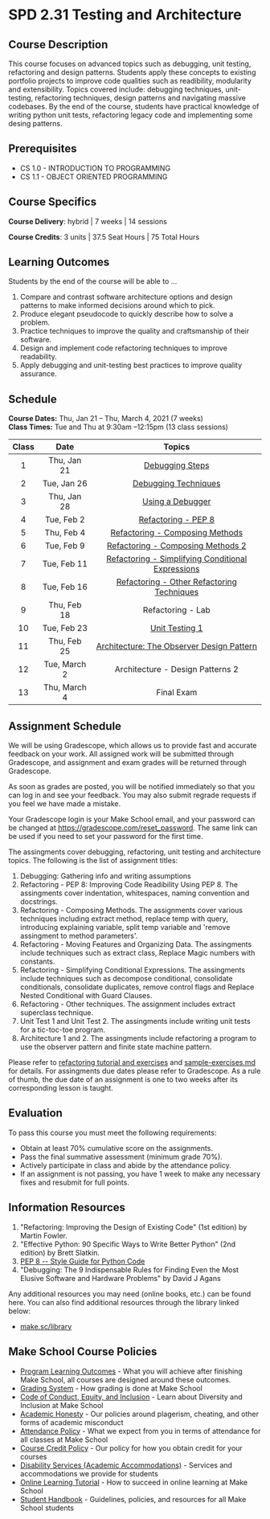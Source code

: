 # SPD 2.31 Testing and Architecture

## Course Description

This course focuses on advanced topics such as debugging, unit testing, refactoring and design patterns. Students apply these concepts to existing portfolio projects to improve code qualities such as readibility, modularity and extensibility. Topics covered include: debugging techniques, unit-testing, refactoring techniques, design patterns and navigating massive codebases. By the end of the course, students have practical knowledge of writing python unit tests, refactoring legacy code and implementing some desing patterns. 

## Prerequisites

- CS 1.0 - INTRODUCTION TO PROGRAMMING
- CS 1.1 - OBJECT ORIENTED PROGRAMMING

## Course Specifics

**Course Delivery**: hybrid | 7 weeks | 14 sessions

**Course Credits**: 3 units | 37.5 Seat Hours | 75 Total Hours

## Learning Outcomes

Students by the end of the course will be able to ...

1. Compare and contrast software architecture options and design patterns to make informed decisions around which to pick.
1. Produce elegant pseudocode to quickly describe how to solve a problem.
1. Practice techniques to improve the quality and craftsmanship of their software.
1. Design and implement code refactoring techniques to improve readability.
1. Apply debugging and unit-testing best practices to improve quality assurance.

## Schedule

**Course Dates:** Thu, Jan 21 – Thu, March 4, 2021 (7 weeks)<br>
**Class Times:** Tue and Thu at 9:30am –12:15pm (13 class sessions)

| Class |          Date          |                 Topics                  |
|:-----:|:----------------------:|:---------------------------------------:|
|  1 |  Thu, Jan 21                         | [Debugging Steps](https://docs.google.com/presentation/d/1gHNAh4z_IFsW9lQbBWDtULEDxX7YCjgh9U4NJAivt00/edit?usp=sharing) |
|  2 |  Tue, Jan 26                      | [Debugging Techniques](https://docs.google.com/presentation/d/1JFOS4z4hhejgyR7_jBDGOFBywJrqik1Bb18c_sugsDc/edit?usp=sharing) |
|  3 |  Thu, Jan 28                         | [Using a Debugger](https://docs.google.com/presentation/d/1Lf1UfOtA02nUmL53Gf8CJwqEpaVXicpvSOa-mTuh8rg/edit?usp=sharing) |
|  4 |  Tue, Feb 2                     | [Refactoring - PEP 8](https://docs.google.com/presentation/d/1d-uhUf_7v4PfbMFO_1sFcaRC5koy-hpoPCtq3Oku4ns/edit?usp=sharing) |
|  5 |  Thu, Feb 4                        | [Refactoring - Composing Methods](https://docs.google.com/presentation/d/1vurOh1MhSBfVDTvbFwbgTEEPOgiC7M5pIUt-jCyHIj4/edit?usp=sharing) |
|  6 |  Tue, Feb 9                     |  [Refactoring -  Composing Methods 2](https://docs.google.com/presentation/d/1a6NUs6GtLyf4FxIGTFwc_0nCiwDkwPMawY0BtIj1ND8/edit?usp=sharing)  |
|  7 |  Tue, Feb 11                     |  [Refactoring - Simplifying Conditional Expressions](https://docs.google.com/presentation/d/1cJyY00m2iAOq1oq_hZCt3_3iNhbu2TqZvEcf3aF4jG4/edit?usp=sharing) |              |
|  8 |  Tue, Feb 16                     | [Refactoring - Other Refactoring Techniques](https://docs.google.com/presentation/d/1iHNX9A0Zzi_cjBn_dL1A-7kzB3qO6KbaUXQ9B3IaWT0/edit?usp=sharing) |
|  9 |  Thu, Feb 18                      | Refactoring  - Lab|
| 10 |  Tue, Feb 23                     | [Unit Testing 1](https://github.com/Make-School-Courses/SPD-2.31-Testing-and-Architecture/tree/master/lab/pytest) |
| 11 |  Thu, Feb 25                        | [Architecture: The Observer Design Pattern](https://docs.google.com/document/d/1jyrxxQyrVxBG9S_hXYI69ytUMdxQdApyM6MO2CwvYj4/edit?usp=sharing)|
| 12 |  Tue, March 2                        | Architecture - Design Patterns 2|
| 13 |  Thu, March 4                           | Final Exam |

## Assignment Schedule

We will be using Gradescope, which allows us to provide fast and accurate feedback on your work. All assigned work will be submitted through Gradescope, and assignment and exam grades will be returned through Gradescope.

As soon as grades are posted, you will be notified immediately so that you can log in and see your feedback. You may also submit regrade requests if you feel we have made a mistake.

Your Gradescope login is your Make School email, and your password can be changed at https://gradescope.com/reset_password. The same link can be used if you need to set your password for the first time.

The assingments cover debugging, refactoring, unit testing and architecture topics. The following is the list of assignment titles:
1. Debugging: Gathering info and writing assumptions
1. Refactoring - PEP 8: Improving Code Readibility Using PEP 8. The assingments cover indentation, whitespaces, naming convention and docstrings.
1. Refactoring - Composing Methods. The assignments cover various techniques including extract method, replace temp with query, introducing explaining variable, split temp variable and 'remove assingment to method parameters'.
1. Refactoring - Moving Features and Organizing Data. The assingments include techniques such as extract class, Replace Magic numbers with constants.
1. Refactoring - Simplifying Conditional Expressions. The assingments include techniques such as decompose conditional, consolidate conditionals, consolidate duplicates, remove control flags and Replace Nested Conditional with Guard Clauses.
1. Refactoring - Other techniques. The assignment includes extract superclass technique.
1. Unit Test 1 and Unit Test 2. The assingments include writing unit tests for a tic-toc-toe program.
1. Architecture 1 and 2. The assingments include refactoring a program to use the observer pattern and finite state machine pattern. 

Please refer to [refactoring tutorial and exercises](https://github.com/Make-School-Courses/SPD-2.31-Testing-and-Architecture/tree/master/lab/refactoring) and [sample-exercises.md](sample-exercises.md) for details.
For assingments due dates please refer to Gradescope. As a rule of thumb, the due date of an assignment is one to two weeks after its corresponding lesson is taught.

## Evaluation

To pass this course you must meet the following requirements:

- Obtain at least 70% cumulative score on the assignments.
- Pass the final summative assessment (minimum grade 70%).
- Actively participate in class and abide by the attendance policy.
- If an assignment is not passing, you have 1 week to make any necessary fixes and resubmit for full points.

## Information Resources

1. "Refactoring: Improving the Design of Existing Code" (1st edition) by Martin Fowler.
1. "Effective Python: 90 Specific Ways to Write Better Python" (2nd edition) by Brett Slatkin.
1. [PEP 8 -- Style Guide for Python Code](https://www.python.org/dev/peps/pep-0008/)
1. "Debugging: The 9 Indispensable Rules for Finding Even the Most Elusive Software and Hardware Problems" by  David J Agans

Any additional resources you may need (online books, etc.) can be found here. You can also find additional resources through the library linked below:

- [make.sc/library](http://make.sc/library)

## Make School Course Policies

- [Program Learning Outcomes](https://make.sc/program-learning-outcomes) - What you will achieve after finishing Make School, all courses are designed around these outcomes.
- [Grading System](https://make.sc/grading-system) - How grading is done at Make School
- [Code of Conduct, Equity, and Inclusion](https://make.sc/code-of-conduct) - Learn about Diversity and Inclusion at Make School
- [Academic Honesty](https://make.sc/academic-honesty-policy) - Our policies around plagerism, cheating, and other forms of academic misconduct
- [Attendance Policy](https://make.sc/attendance-policy) - What we expect from you in terms of attendance for all classes at Make School
- [Course Credit Policy](https://make.sc/course-credit-policy) - Our policy for how you obtain credit for your courses
- [Disability Services (Academic Accommodations)](https://make.sc/disability-services) - Services and accommodations we provide for students
- [Online Learning Tutorial](https://make.sc/online-learning-tutorial) - How to succeed in online learning at Make School
- [Student Handbook](https://make.sc/student-handbook) - Guidelines, policies, and resources for all Make School students
